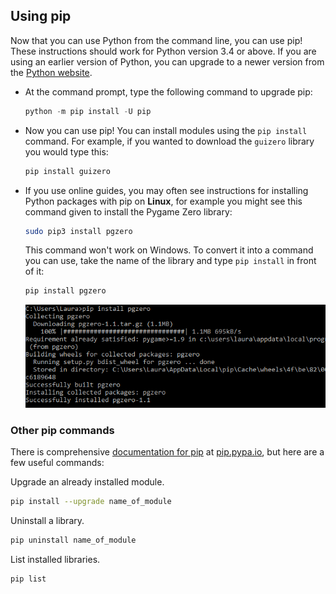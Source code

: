 ## Using pip

Now that you can use Python from the command line, you can use pip! These instructions should work for Python version 3.4 or above. If you are using an earlier version of Python, you can upgrade to a newer version from the [Python website](https://www.python.org/downloads/).

- At the command prompt, type the following command to upgrade pip:

    ```python
    python -m pip install -U pip
    ```

- Now you can use pip! You can install modules using the `pip install` command. For example, if you wanted to download the `guizero` library you would type this:

    ```bash
    pip install guizero
    ```

- If you use online guides, you may often see instructions for installing Python packages with pip on **Linux**, for example you might see this command given to install the Pygame Zero library:

    ```bash
    sudo pip3 install pgzero
    ```

    This command won't work on Windows. To convert it into a command you can use, take the name of the library and type `pip install` in front of it:

    ```bash
    pip install pgzero
    ```

    ![Successfully install pgzero](images/pip-install-pgzero.png)  


### Other pip commands

There is comprehensive [documentation for pip](https://pip.pypa.io) at [pip.pypa.io](https://pip.pypa.io), but here are a few useful commands:

Upgrade an already installed module.

```bash
pip install --upgrade name_of_module 
```

Uninstall a library.

```bash
pip uninstall name_of_module
```

List installed libraries.

```bash
pip list
```
